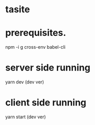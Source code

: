 # tasite


# prerequisites.
npm -i g cross-env babel-cli

# server side running
yarn dev (dev ver)

# client side running
yarn start (dev ver)
